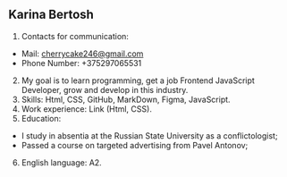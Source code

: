 ## Karina Bertosh
1. Сontacts for communication:
- Mail: cherrycake246@gmail.com
- Phone Number: +375297065531
2. My goal is to learn programming, get a job Frontend JavaScript Developer, grow and develop in this industry.
3. Skills: Html, CSS, GitHub, MarkDown, Figma, JavaScript.
4. Work experience: Link (Html, CSS).
5. Education: 
- I study in absentia at the Russian State University as a conflictologist;
- Passed a course on targeted advertising from Pavel Antonov;
6. English language: A2.